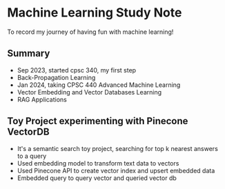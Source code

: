 # Machine Learning Study Note
To record my journey of having fun with machine learning!
## Summary
- Sep 2023, started cpsc 340, my first step
- Back-Propagation Learning
- Jan 2024, taking CPSC 440 Advanced Machine Learning
- Vector Embedding and Vector Databases Learning <br>
- RAG Applications <br>
## Toy Project experimenting with Pinecone VectorDB <br>
- It's a semantic search toy project, searching for top k nearest answers to a query<br>
- Used embedding model to transform text data to vectors<br>
- Used Pinecone API to create vector index and upsert embedded data<br>
- Embedded query to query vector and queried vector db<br>
